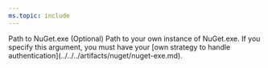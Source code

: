```yaml
---
ms.topic: include
---
```


<tr>
<td>Path to NuGet.exe</td>
<td>(Optional) Path to your own instance of NuGet.exe. If you specify this argument, you must have your [own strategy to handle authentication](../../../artifacts/nuget/nuget-exe.md).</td>
</tr>
